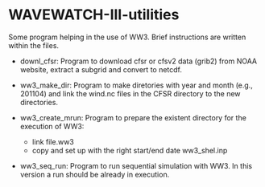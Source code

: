 # WAVEWATCH-III-utilities

Some program helping in the use of WW3.
Brief instructions are written within the files.

- downl_cfsr:
    Program to download cfsr or cfsv2 data (grib2) from NOAA website,
    extract a subgrid and convert to netcdf.

- ww3_make_dir:
    Program to make diretories with year and month (e.g., 201104)
    and link the wind.nc files in the CFSR directory to the new
    directories. 

- ww3_create_mrun:
    Program to prepare the existent directory for the execution of WW3:
    - link file.ww3
    - copy and set up with the right start/end date ww3_shel.inp

- ww3_seq_run:
    Program to run sequential simulation with WW3.
    In this version a run should be already in execution.



    
